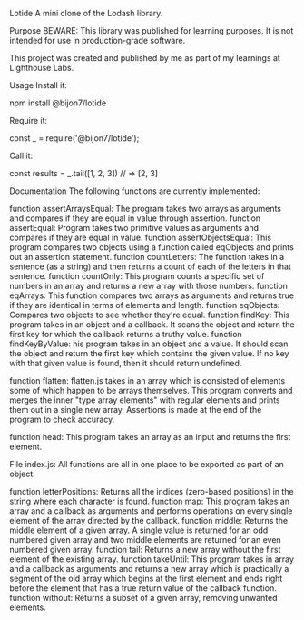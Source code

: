 Lotide
A mini clone of the Lodash library.

Purpose
BEWARE: This library was published for learning purposes. It is not intended for use in production-grade software.

This project was created and published by me as part of my learnings at Lighthouse Labs.

Usage
Install it:

npm install @bijon7/lotide

Require it:

const _ = require('@bijon7/lotide');

Call it:

const results = _.tail([1, 2, 3]) // => [2, 3]

Documentation
The following functions are currently implemented:

function assertArraysEqual: The program takes two arrays as arguments and compares if they are equal in value through assertion. function assertEqual: Program takes two primitive values as arguments and compares if they are equal in value. function assertObjectsEqual: This program compares two objects using a function called eqObjects and prints out an assertion statement. function countLetters: The function takes in a sentence (as a string) and then returns a count of each of the letters in that sentence. function countOnly: This program counts a specific set of numbers in an array and returns a new array with those numbers. function eqArrays: This function compares two arrays as arguments and returns true if they are identical in terms of elements and length. function eqObjects: Compares two objects to see whether they're equal. function findKey: This program takes in an object and a callback. It scans the object and return the first key for which the callback returns a truthy value. function findKeyByValue: his program takes in an object and a value. It should scan the object and return the first key which contains the given value. If no key with that given value is found, then it should return undefined.

function flatten: flatten.js takes in an array which is consisted of elements some of which happen to be arrays themselves. This program converts and merges the inner "type array elements" with regular elements and prints them out in a single new array. Assertions is made at the end of the program to check accuracy.

function head: This program takes an array as an input and returns the first element.

File index.js: All functions are all in one place to be exported as part of an object.

function letterPositions: Returns all the indices (zero-based positions) in the string where each character is found. function map: This program takes an array and a callback as arguments and performs operations on every single element of the array directed by the callback. function middle: Returns the middle element of a given array. A single value is returned for an odd numbered given array and two middle elements are returned for an even numbered given array. function tail: Returns a new array without the first element of the existing array. function takeUntil: This program takes in array and a callback as arguments and returns a new array which is practically a segment of the old array which begins at the first element and ends right before the element that has a true return value of the callback function. function without: Returns a subset of a given array, removing unwanted elements.